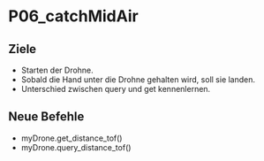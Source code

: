 # P06_catchMidAir

## Ziele
- Starten der Drohne.
- Sobald die Hand unter die Drohne gehalten wird, soll sie landen.
- Unterschied zwischen query und get kennenlernen.

## Neue Befehle
- myDrone.get_distance_tof()
- myDrone.query_distance_tof()